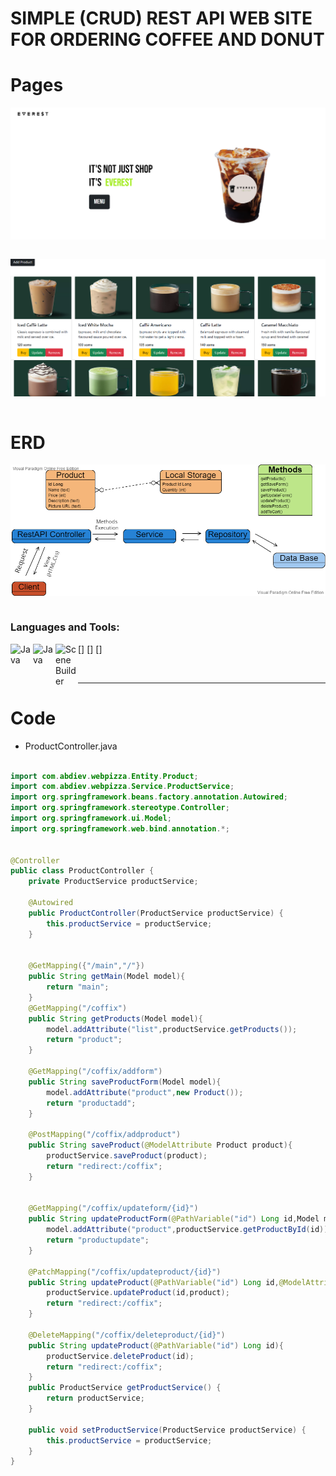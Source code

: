 # SIMPLE (CRUD) REST API WEB SITE FOR ORDERING COFFEE AND DONUT

# Pages
<img align="center" alt="Java " width="550px" src="https://github.com/itsabdiev/webpizza/blob/main/Main.PNG" />  <br />
    <br />   
    
<img align="center" alt="Java " width="550px" src="https://github.com/itsabdiev/webpizza/blob/main/%D0%A1%D0%BD%D0%B8%D0%BC%D0%BE%D0%BA.PNG" />  <br />
    <br />   
    
# ERD
<img align="center" alt="Java " width="550px" src="https://github.com/itsabdiev/webpizza/blob/main/Untitled.png" />  <br />
    <br />   

### Languages and Tools:
[<img align="left" alt="Java " width="36px" src="http://www.thymeleaf.org/images/thymeleaf.png" />]
[<img align="left" alt="Java " width="36px" src="https://symbols-electrical.getvecta.com/stencil_96/69_spring-framework-icon.d563816ce9.jpg" />]
[<img align="left" alt="Scene Builder " width="36px" src="https://coderlessons.com/wp-content/uploads/images/stp/426c04c3f3e6c1621b2b2bf9dc3a7aaf.jpg" />] <br /> 

<br />

---

# Code

* ProductController.java
```java

import com.abdiev.webpizza.Entity.Product;
import com.abdiev.webpizza.Service.ProductService;
import org.springframework.beans.factory.annotation.Autowired;
import org.springframework.stereotype.Controller;
import org.springframework.ui.Model;
import org.springframework.web.bind.annotation.*;


@Controller
public class ProductController {
    private ProductService productService;

    @Autowired
    public ProductController(ProductService productService) {
        this.productService = productService;
    }


    @GetMapping({"/main","/"})
    public String getMain(Model model){
        return "main";
    }
    @GetMapping("/coffix")
    public String getProducts(Model model){
        model.addAttribute("list",productService.getProducts());
        return "product";
    }

    @GetMapping("/coffix/addform")
    public String saveProductForm(Model model){
        model.addAttribute("product",new Product());
        return "productadd";
    }

    @PostMapping("/coffix/addproduct")
    public String saveProduct(@ModelAttribute Product product){
        productService.saveProduct(product);
        return "redirect:/coffix";
    }


    @GetMapping("/coffix/updateform/{id}")
    public String updateProductForm(@PathVariable("id") Long id,Model model){
        model.addAttribute("product",productService.getProductById(id));
        return "productupdate";
    }

    @PatchMapping("/coffix/updateproduct/{id}")
    public String updateProduct(@PathVariable("id") Long id,@ModelAttribute Product product){
        productService.updateProduct(id,product);
        return "redirect:/coffix";
    }

    @DeleteMapping("/coffix/deleteproduct/{id}")
    public String updateProduct(@PathVariable("id") Long id){
        productService.deleteProduct(id);
        return "redirect:/coffix";
    }
    public ProductService getProductService() {
        return productService;
    }

    public void setProductService(ProductService productService) {
        this.productService = productService;
    }
}
```


